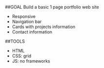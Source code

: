 ##GOAL
Build a basic 1 page portfolio web site
- Responsive
- Navigation bar
- Cards with projects information
- Contact information

##TOOLS
- HTML
- CSS: grid
- JS: no frameworks
